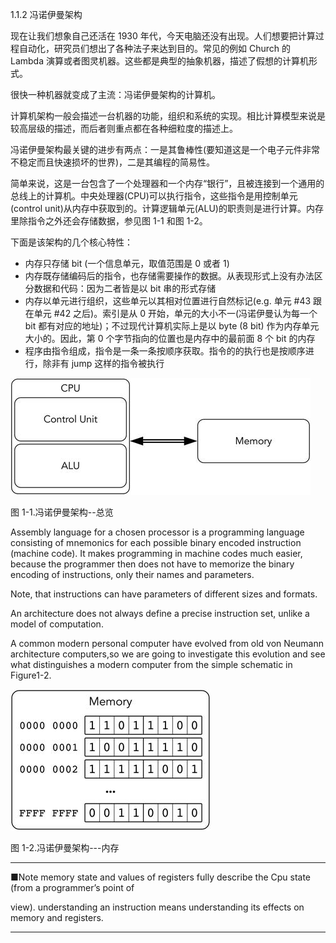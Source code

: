 1.1.2 冯诺伊曼架构

现在让我们想象自己还活在 1930 年代，今天电脑还没有出现。人们想要把计算过程自动化，研究员们想出了各种法子来达到目的。常见的例如 Church 的 Lambda 演算或者图灵机器。这些都是典型的抽象机器，描述了假想的计算机形式。

很快一种机器就变成了主流：冯诺伊曼架构的计算机。

计算机架构一般会描述一台机器的功能，组织和系统的实现。相比计算模型来说是较高层级的描述，而后者则重点都在各种细粒度的描述上。

冯诺伊曼架构最关键的进步有两点：一是其鲁棒性\(要知道这是一个电子元件非常不稳定而且快速损坏的世界\)，二是其编程的简易性。

简单来说，这是一台包含了一个处理器和一个内存“银行”，且被连接到一个通用的总线上的计算机。中央处理器\(CPU\)可以执行指令，这些指令是用控制单元\(control unit\)从内存中获取到的。计算逻辑单元\(ALU\)的职责则是进行计算。内存里除指令之外还会存储数据，参见图 1-1 和图 1-2。

下面是该架构的几个核心特性：

* 内存只存储 bit \(一个信息单元，取值范围是 0 或者 1\)
* 内存既存储编码后的指令，也存储需要操作的数据。从表现形式上没有办法区分数据和代码：因为二者皆是以 bit 串的形式存储
* 内存以单元进行组织，这些单元以其相对位置进行自然标记\(e.g. 单元 \#43 跟在单元 \#42 之后\)。索引是从 0 开始，单元的大小不一\(冯诺伊曼认为每一个 bit 都有对应的地址\)；不过现代计算机实际上是以 byte \(8 bit\) 作为内存单元大小的。因此，第 0 个字节指向的位置也是内存中的最前面 8 个 bit 的内存
* 程序由指令组成，指令是一条一条按顺序获取。指令的的执行也是按顺序进行，除非有 jump 这样的指令被执行

![](/assets/1-1.jpg)

图 1-1.冯诺伊曼架构--总览

Assembly language for a chosen processor is a programming language consisting of mnemonics for each possible binary encoded instruction \(machine code\). It makes programming in machine codes much easier, because the programmer then does not have to memorize the binary encoding of instructions, only their names and parameters.

Note, that instructions can have parameters of different sizes and formats.

An architecture does not always define a precise instruction set, unlike a model of computation.

A common modern personal computer have evolved from old von Neumann architecture computers,so we are going to investigate this evolution and see what distinguishes a modern computer from the simple schematic in Figure1-2.

![](/assets/1-2.jpg)

图 1-2.冯诺伊曼架构---内存

---

■Note memory state and values of registers fully describe the Cpu state \(from a programmer’s point of

view\). understanding an instruction means understanding its effects on memory and registers.

---



